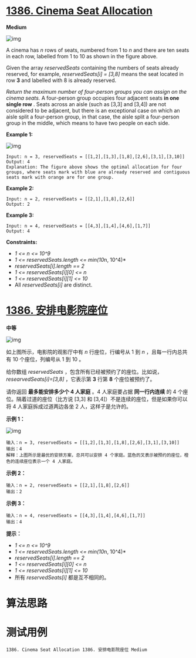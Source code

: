 # [1386. Cinema Seat Allocation][enTitle]

**Medium**

![img](https://assets.leetcode.com/uploads/2020/02/14/cinema_seats_1.png)

A cinema has  *n*  rows of seats, numbered from 1 to  *n*  and there are ten seats in each row, labelled from 1 to 10 as shown in the figure above.

Given the array  *reservedSeats*  containing the numbers of seats already reserved, for example,  *reservedSeats[i] = [3,8]*  means the seat located in row **3**  and labelled with 8 is already reserved.

 *Return the maximum number of four-person groups you can assign on the cinema seats.*  A four-person group occupies four adjacent seats **in one single row** . Seats across an aisle (such as [3,3] and [3,4]) are not considered to be adjacent, but there is an exceptional case on which an aisle split a four-person group, in that case, the aisle split a four-person group in the middle, which means to have two people on each side.



**Example 1:** 

![img](https://assets.leetcode.com/uploads/2020/02/14/cinema_seats_3.png)

```
Input: n = 3, reservedSeats = [[1,2],[1,3],[1,8],[2,6],[3,1],[3,10]]
Output: 4
Explanation: The figure above shows the optimal allocation for four groups, where seats mark with blue are already reserved and contiguous seats mark with orange are for one group.

```

**Example 2:** 

```
Input: n = 2, reservedSeats = [[2,1],[1,8],[2,6]]
Output: 2

```

**Example 3:** 

```
Input: n = 4, reservedSeats = [[4,3],[1,4],[4,6],[1,7]]
Output: 4

```



**Constraints:** 

-  *1 <= n <= 10^9*  
-  *1 <= reservedSeats.length <= min(10*n, 10^4)*  
-  *reservedSeats[i].length == 2*  
-  *1 <= reservedSeats[i][0] <= n*  
-  *1 <= reservedSeats[i][1] <= 10*  
- All  *reservedSeats[i]*  are distinct.


# [1386. 安排电影院座位][cnTitle]

**中等**

![img](https://assets.leetcode-cn.com/aliyun-lc-upload/uploads/2020/03/21/cinema_seats_1.png)

如上图所示，电影院的观影厅中有  *n*  行座位，行编号从 1 到  *n*  ，且每一行内总共有 10 个座位，列编号从 1 到 10 。

给你数组  *reservedSeats*  ，包含所有已经被预约了的座位。比如说， *researvedSeats[i]=[3,8]*  ，它表示第 **3**  行第 **8**  个座位被预约了。

请你返回 **最多能安排多少个 4 人家庭**  。4 人家庭要占据 **同一行内连续** 的 4 个座位。隔着过道的座位（比方说 [3,3] 和 [3,4]）不是连续的座位，但是如果你可以将 4 人家庭拆成过道两边各坐 2 人，这样子是允许的。



**示例 1：** 

![img](https://assets.leetcode-cn.com/aliyun-lc-upload/uploads/2020/03/21/cinema_seats_3.png)

```
输入：n = 3, reservedSeats = [[1,2],[1,3],[1,8],[2,6],[3,1],[3,10]]
输出：4
解释：上图所示是最优的安排方案，总共可以安排 4 个家庭。蓝色的叉表示被预约的座位，橙色的连续座位表示一个 4 人家庭。

```

**示例 2：** 

```
输入：n = 2, reservedSeats = [[2,1],[1,8],[2,6]]
输出：2

```

**示例 3：** 

```
输入：n = 4, reservedSeats = [[4,3],[1,4],[4,6],[1,7]]
输出：4

```



**提示：** 

-  *1 <= n <= 10^9*  
-  *1 <= reservedSeats.length <= min(10*n, 10^4)*  
-  *reservedSeats[i].length == 2*  
-  *1 <= reservedSeats[i][0] <= n*  
-  *1 <= reservedSeats[i][1] <= 10*  
- 所有  *reservedSeats[i]*  都是互不相同的。




# 算法思路

# 测试用例
```
1386. Cinema Seat Allocation 1386. 安排电影院座位 Medium
```

[enTitle]: https://leetcode.com/problems/cinema-seat-allocation/
[cnTitle]: https://leetcode-cn.com/problems/cinema-seat-allocation/
